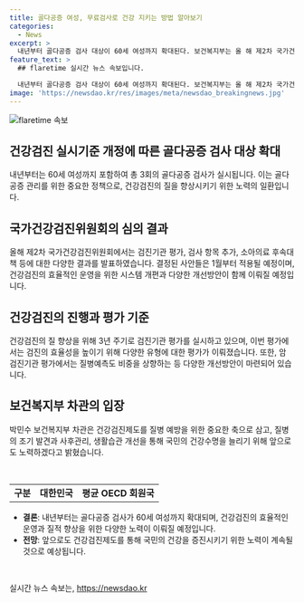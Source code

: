 ```yaml
---
title: 골다공증 여성, 무료검사로 건강 지키는 방법 알아보기
categories:
  - News
excerpt: >
  내년부터 골다공증 검사 대상이 60세 여성까지 확대된다. 보건복지부는 올 해 제2차 국가건강검진위원회를 통해 이러한 내용을 공개했다. 여성건강증진을 위한 대책 중 하나로, 이로 인해 골다공증 검사는 60세 여성까지 총 3회로 확대되며, 다양한 건강검진 기관 평가와 제도개선도 함께 이뤄졌다. 보건복지부는 이를 통해 국민의 건강을 늘리기 위해 노력할 것이라고 밝혔다.
feature_text: >
  ## flaretime 실시간 뉴스 속보입니다.

  내년부터 골다공증 검사 대상이 60세 여성까지 확대된다. 보건복지부는 올 해 제2차 국가건강검진위원회를 통해 이러한 내용을 공개했다. 여성건강증진을 위한 대책 중 하나로, 이로 인해 골다공증 검사는 60세 여성까지 총 3회로 확대되며, 다양한 건강검진 기관 평가와 제도개선도 함께 이뤄졌다. 보건복지부는 이를 통해 국민의 건강을 늘리기 위해 노력할 것이라고 밝혔다.
image: 'https://newsdao.kr/res/images/meta/newsdao_breakingnews.jpg'
---
```


<p><img src="https://newsdao.kr/res/images/meta/newsdao_breakingnews.jpg" alt="flaretime 속보" /></p>

<h2 data-ke-size="size26">건강검진 실시기준 개정에 따른 골다공증 검사 대상 확대</h2>

<p data-ke-size="size16">내년부터는 60세 여성까지 포함하여 총 3회의 골다공증 검사가 실시됩니다. 이는 골다공증 관리를 위한 중요한 정책으로, 건강검진의 질을 향상시키기 위한 노력의 일환입니다.</p>

<h2 data-ke-size="size26">국가건강검진위원회의 심의 결과</h2>

<p data-ke-size="size16">올해 제2차 국가건강검진위원회에서는 검진기관 평가, 검사 항목 추가, 소아의료 후속대책 등에 대한 다양한 결과를 발표하였습니다. 결정된 사안들은 1월부터 적용될 예정이며, 건강검진의 효율적인 운영을 위한 시스템 개편과 다양한 개선방안이 함께 이뤄질 예정입니다.</p>

<h2 data-ke-size="size26">건강검진의 진행과 평가 기준</h2>

<p data-ke-size="size16">건강검진의 질 향상을 위해 3년 주기로 검진기관 평가를 실시하고 있으며, 이번 평가에서는 검진의 효율성을 높이기 위해 다양한 유형에 대한 평가가 이뤄졌습니다. 또한, 암 검진기관 평가에서는 질병예측도 비중을 상향하는 등 다양한 개선방안이 마련되어 있습니다.</p>

<h2 data-ke-size="size26">보건복지부 차관의 입장</h2>

<p data-ke-size="size16">박민수 보건복지부 차관은 건강검진제도를 질병 예방을 위한 중요한 축으로 삼고, 질병의 조기 발견과 사후관리, 생활습관 개선을 통해 국민의 건강수명을 늘리기 위해 앞으로도 노력하겠다고 밝혔습니다.</p>

<p data-ke-size="size16">&nbsp;</p>

<table>
    <tbody>
        <tr>
            <td style="text-align: center; height: 17px;"><b>구분</b></td>
            <td style="text-align: center; height: 17px;"><b>대한민국</b></td>
            <td style="text-align: center; height: 17px;"><b>평균 OECD 회원국</b></td>
        </tr>
    </tbody>
</table>

<ul>
    <li><b>결론</b>: 내년부터는 골다공증 검사가 60세 여성까지 확대되며, 건강검진의 효율적인 운영과 질적 향상을 위한 다양한 노력이 이뤄질 예정입니다.</li>
    <li><b>전망</b>: 앞으로도 건강검진제도를 통해 국민의 건강을 증진시키기 위한 노력이 계속될 것으로 예상됩니다.</li>
</ul>

<p data-ke-size="size16">&nbsp;</p>
실시간 뉴스 속보는, <a href="https://newsdao.kr" rel="dofollow">https://newsdao.kr</a>


